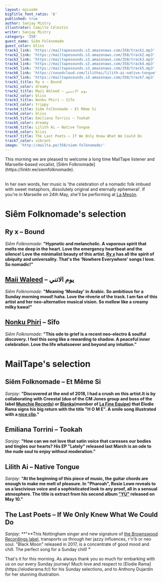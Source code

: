 ```yaml
---
layout: episode
bigTitle_font_ratio: '6'
published: true
author: Sanjay Mistry
illustrator: Camille Célestin
writer: Sanjay Mistry
category: '358'
guest_name: Siêm Folknomade
guest_color: bliss
track1_link: 'https://mailtapesounds.s3.amazonaws.com/358/track1.mp3'
track2_link: 'https://mailtapesounds.s3.amazonaws.com/358/track2.mp3'
track3_link: 'https://mailtapesounds.s3.amazonaws.com/358/track3.mp3'
track4_link: 'https://mailtapesounds.s3.amazonaws.com/358/track4.mp3'
track5_link: 'https://mailtapesounds.s3.amazonaws.com/358/track5.mp3'
track6_link: 'https://soundcloud.com/lilithai/lilith-ai-native-tongue'
track7_link: 'https://mailtapesounds.s3.amazonaws.com/358/track7.mp3'
track1_title: Ry x – Bound
track1_color: dreamy
track2_title: Maii Waleed – يوم الاتنين
track2_color: bliss
track3_title: Nonku Phiri – Sîfo
track3_color: trippy
track4_title: Siêm Folknomade – Et Même Si
track4_color: bliss
track5_title: Emiliana Torrini – Tookah
track5_color: dreamy
track6_title: Lilith Ai – Native Tongue
track6_color: bliss
track7_title: The Last Poets – If We Only Knew What We Could Do
track7_color: vibrant
image: 'http://mailta.pe/358/siem-folknomade/'
---
```

<p id="introduction">This morning we are pleased to welcome a long time MailTape listener and Marseille-based vocalist, [Siêm Folknomade](https://linktr.ee/siemfolknomade).
<br><br>

In her own words, her music is 'the celebration of a nomadic folk imbued with sweet metaphors, dissolutely original and eternally ephemeral'. If you're in Marseille on 24th May, she'll be performing at [La Mesón](https://www.facebook.com/events/349829132291153/).</p>


# Siêm Folknomade's selection

## Ry x – Bound
_Siêm Folknomade_: **"**Hypnotic and melancholic. A vaporous spirit that melts me deep in the heart. Love the emergency heartbeat and the silence! Love the minimalist beauty of this artist. [Ry x](https://www.ry-x.com/) has all the spirit of ubiquity and universality. That's the 'Nowhere Everywhere' songs I love. So nomadic!**"**

## [Maii Waleed](http://maiiwaleed.daportfolio.com/) – يوم الاتني
_Siêm Folknomade_: **"**Meaning 'Monday' in Arabic. So ambitious for a Sunday morning mood! haha. Love the rêverie of the track. I am fan of this artist and her neo-alternative musical vision. So mellow like a creamy milky kawa!**"**

## [Nonku Phiri](https://soundcloud.com/nonkuphiri) – Sîfo
_Siêm Folknomade_: **"**This ode to grief is a recent neo-electro & soulful discovery. I feel this song like a rewarding to shadow. A peaceful inner celebration. Love the life whatsoever and beyond any intuition.**"**


# MailTape's selection

## Siêm Folknomade – Et Même Si
_Sanjay_: **"**Discovered at the end of 2018, I had a crush on this artist.It is by collaborating with Creestal (duo of the CM Jones group and boss of the label [Munchie Records](https://soundcloud.com/munchierecords)) or [Blanka](https://soundcloud.com/blankasanova)(member of [La Fine Equipe](https://soundcloud.com/lafineequipe)) that Elodie Rama signs his big return with the title "H O M E". A smile song illustrated with a [nice clip](https://www.youtube.com/watch?v=Lhtb8kqD3ec).**"**

## Emiliana Torrini – Tookah
_Sanjay_: **"**How can we not love that satin voice that caresses our bodies and tingles our hearts? His EP "Lately" released last March is an ode to the nude soul to enjoy without moderation.**"**

## Lilith Ai – Native Tongue
_Sanjay_: **"**At the beginning of this piece of music, the guitar chords are enough to make me melt of pleasure. In "Pharoah", Rosie Lowe reveals to us a lascivious voice and a sophisticated look to any proof, all in a sensual atmosphere. The title is extract from his second album ["YU"](https://soundcloud.com/rosielowe/sets/yu-202) released on May 10.**"**

## The Last Poets – If We Only Knew What We Could Do 
_Sanjay_: **"**This Nottingham singer and new signature of [the Brownswood Recordings label](https://soundcloud.com/brownswood),  transports us through her jazzy influences, r'n'b or neo soul. "Black Moon" released in 2017, is a concentrate of good mood and chill. The perfect song for a Sunday chill! **"**



<p id="outroduction"> That's it for this morning. As always thank you so much for embarking with us on our every Sunday journey! Much love and respect to [Elodie Rama](https://elodierama.fr/) for his Sunday selections, and to Anthony Dujardin for her stunning illustration.</p>
